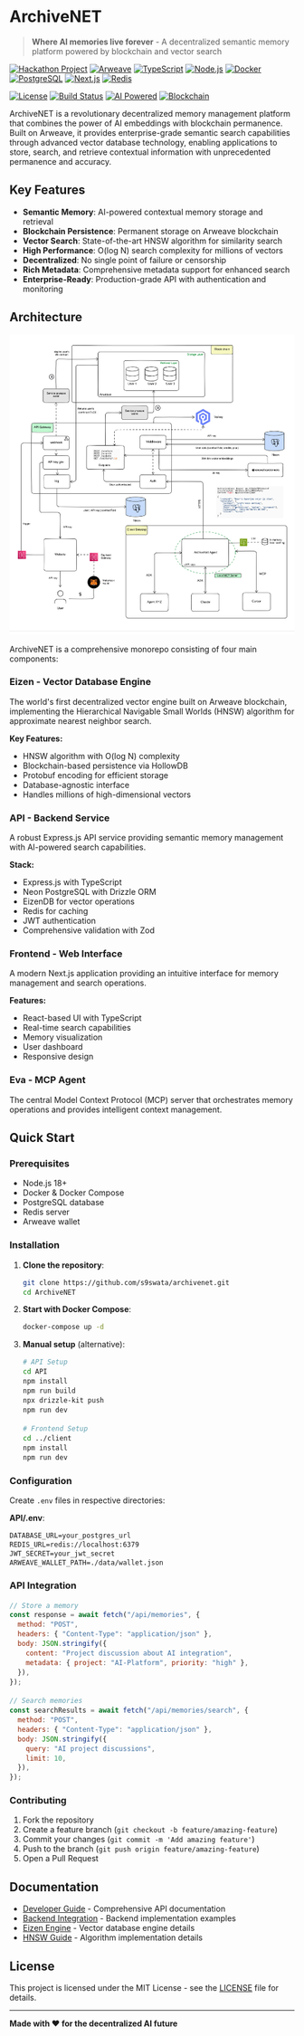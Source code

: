 # ArchiveNET

> **Where AI memories live forever** - A decentralized semantic memory platform powered by blockchain and vector search

[![Hackathon Project](https://img.shields.io/badge/Hackathon-2025-ff6b6b?style=for-the-badge&logo=code&logoColor=white)](https://github.com/your-username/ArchiveNET)
[![Arweave](https://img.shields.io/badge/Powered%20by-Arweave-9945FF?style=for-the-badge&logo=arweave&logoColor=white)](https://arweave.org)
[![TypeScript](https://img.shields.io/badge/TypeScript-007ACC?style=for-the-badge&logo=typescript&logoColor=white)](https://www.typescriptlang.org/)
[![Node.js](https://img.shields.io/badge/Node.js-43853D?style=for-the-badge&logo=node.js&logoColor=white)](https://nodejs.org/)
[![Docker](https://img.shields.io/badge/Docker-2496ED?style=for-the-badge&logo=docker&logoColor=white)](https://www.docker.com/)
[![PostgreSQL](https://img.shields.io/badge/PostgreSQL-316192?style=for-the-badge&logo=postgresql&logoColor=white)](https://www.postgresql.org/)
[![Next.js](https://img.shields.io/badge/Next.js-000000?style=for-the-badge&logo=nextdotjs&logoColor=white)](https://nextjs.org/)
[![Redis](https://img.shields.io/badge/Redis-DC382D?style=for-the-badge&logo=redis&logoColor=white)](https://redis.io/)

[![License](https://img.shields.io/badge/License-ISC-blue.svg?style=flat-square)](LICENSE)
[![Build Status](https://img.shields.io/badge/Build-Passing-brightgreen?style=flat-square)](https://github.com/your-username/ArchiveNET)
[![AI Powered](https://img.shields.io/badge/AI-Powered-orange?style=flat-square&logo=openai)](https://github.com/your-username/ArchiveNET)
[![Blockchain](https://img.shields.io/badge/Blockchain-Decentralized-purple?style=flat-square)](https://github.com/your-username/ArchiveNET)

ArchiveNET is a revolutionary decentralized memory management platform that combines the power of AI embeddings with blockchain permanence. Built on Arweave, it provides enterprise-grade semantic search capabilities through advanced vector database technology, enabling applications to store, search, and retrieve contextual information with unprecedented permanence and accuracy.

## Key Features

- **Semantic Memory**: AI-powered contextual memory storage and retrieval
- **Blockchain Persistence**: Permanent storage on Arweave blockchain
- **Vector Search**: State-of-the-art HNSW algorithm for similarity search
- **High Performance**: O(log N) search complexity for millions of vectors
- **Decentralized**: No single point of failure or censorship
- **Rich Metadata**: Comprehensive metadata support for enhanced search
- **Enterprise-Ready**: Production-grade API with authentication and monitoring

## Architecture

![ArchiveNET](/img/arch.png)

ArchiveNET is a comprehensive monorepo consisting of four main components:

### **Eizen** - Vector Database Engine

The world's first decentralized vector engine built on Arweave blockchain, implementing the Hierarchical Navigable Small Worlds (HNSW) algorithm for approximate nearest neighbor search.

**Key Features:**

- HNSW algorithm with O(log N) complexity
- Blockchain-based persistence via HollowDB
- Protobuf encoding for efficient storage
- Database-agnostic interface
- Handles millions of high-dimensional vectors

### **API** - Backend Service

A robust Express.js API service providing semantic memory management with AI-powered search capabilities.

**Stack:**

- Express.js with TypeScript
- Neon PostgreSQL with Drizzle ORM
- EizenDB for vector operations
- Redis for caching
- JWT authentication
- Comprehensive validation with Zod

### **Frontend** - Web Interface

A modern Next.js application providing an intuitive interface for memory management and search operations.

**Features:**

- React-based UI with TypeScript
- Real-time search capabilities
- Memory visualization
- User dashboard
- Responsive design

### **Eva** - MCP Agent

The central Model Context Protocol (MCP) server that orchestrates memory operations and provides intelligent context management.

## Quick Start

### Prerequisites

- Node.js 18+
- Docker & Docker Compose
- PostgreSQL database
- Redis server
- Arweave wallet

### Installation

1. **Clone the repository**:

   ```bash
   git clone https://github.com/s9swata/archivenet.git
   cd ArchiveNET
   ```

2. **Start with Docker Compose**:

   ```bash
   docker-compose up -d
   ```

3. **Manual setup** (alternative):

   ```bash
   # API Setup
   cd API
   npm install
   npm run build
   npx drizzle-kit push
   npm run dev

   # Frontend Setup
   cd ../client
   npm install
   npm run dev


### Configuration

Create `.env` files in respective directories:

**API/.env**:

```env
DATABASE_URL=your_postgres_url
REDIS_URL=redis://localhost:6379
JWT_SECRET=your_jwt_secret
ARWEAVE_WALLET_PATH=./data/wallet.json
```


### API Integration

```javascript
// Store a memory
const response = await fetch("/api/memories", {
  method: "POST",
  headers: { "Content-Type": "application/json" },
  body: JSON.stringify({
    content: "Project discussion about AI integration",
    metadata: { project: "AI-Platform", priority: "high" },
  }),
});

// Search memories
const searchResults = await fetch("/api/memories/search", {
  method: "POST",
  headers: { "Content-Type": "application/json" },
  body: JSON.stringify({
    query: "AI project discussions",
    limit: 10,
  }),
});
```

### Contributing

1. Fork the repository
2. Create a feature branch (`git checkout -b feature/amazing-feature`)
3. Commit your changes (`git commit -m 'Add amazing feature'`)
4. Push to the branch (`git push origin feature/amazing-feature`)
5. Open a Pull Request

## Documentation

- [Developer Guide](./Docs/DEVELOPER_GUIDE.md) - Comprehensive API documentation
- [Backend Integration](./Docs/BACKEND_INTEGRATION_GUIDE.md) - Backend implementation examples
- [Eizen Engine](./Docs/Eizen.md) - Vector database engine details
- [HNSW Guide](./Docs/HNSW_GUIDE.md) - Algorithm implementation details

## License

This project is licensed under the MIT License - see the [LICENSE](LICENSE) file for details.

---

**Made with ❤️ for the decentralized AI future**
